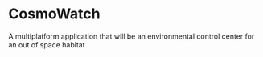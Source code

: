 # CosmoWatch
A multiplatform application that will be an environmental control center for an out of space habitat
